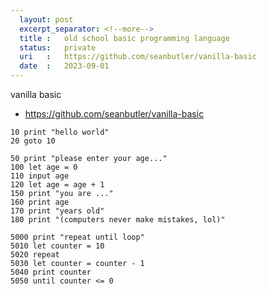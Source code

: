 ```yaml
---
  layout: post
  excerpt_separator: <!--more-->
  title :   old school basic programming language
  status:   private
  uri   :   https://github.com/seanbutler/vanilla-basic
  date  :   2023-09-01
---
```


vanilla basic

- https://github.com/seanbutler/vanilla-basic




~~~ basic
10 print "hello world"
20 goto 10
~~~

~~~ basic
50 print "please enter your age..."
100 let age = 0
110 input age
120 let age = age + 1
150 print "you are ..."
160 print age
170 print "years old"
180 print "(computers never make mistakes, lol)"
~~~

~~~ basic
5000 print "repeat until loop"
5010 let counter = 10
5020 repeat 
5030 let counter = counter - 1
5040 print counter
5050 until counter <= 0
~~~


